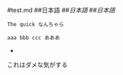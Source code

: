 #test.md
##日本語
##_日本語_
##*日本語*
```
The quick なんちゃら
```
``` aaa bbb ccc あああ ```
* ```
これはダメな気がする
```
